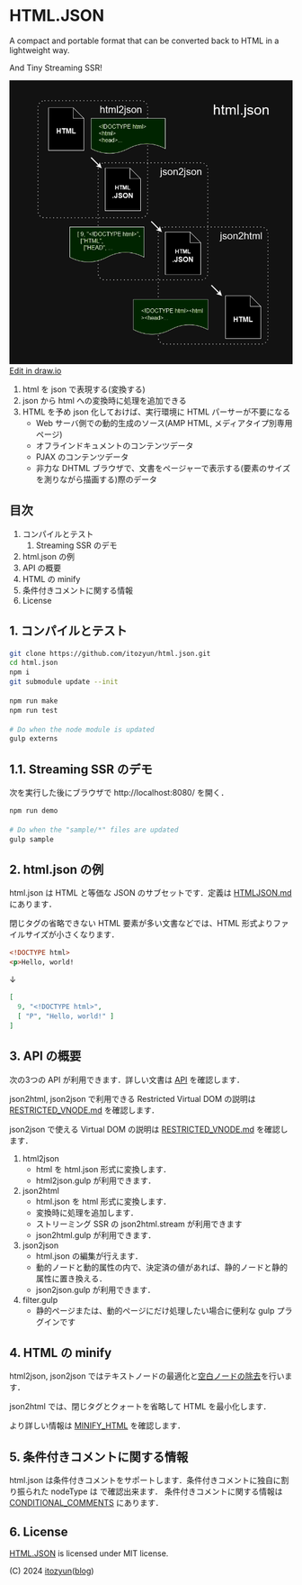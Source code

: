 # HTML.JSON

A compact and portable format that can be converted back to HTML in a lightweight way.

And Tiny Streaming SSR!

![](doc/html.json.drawio.png)[Edit in draw.io](https://viewer.diagrams.net/?tags=%7B%7D&highlight=0000ff&edit=_blank&layers=1&nav=1&title=%E5%90%8D%E7%A7%B0%E6%9C%AA%E8%A8%AD%E5%AE%9A%E3%83%95%E3%82%A1%E3%82%A4%E3%83%AB.drawio#R7ZpRl6I2FMc%2FSx98XA8hgPqoONNtO1vnHPecnvaNgQzSicSGODr99A2QoAmxqAdxdfdl19yQG%2FLLzf8mGXrQX25%2FpsFq8YVECPdsK9r24LRn20PL4f%2Fmho%2FSMPCEIaZJVJrAzjBP%2FkXCaAnrOolQpjzICMEsWanGkKQpCpliCyglG%2FWxV4LVXldBjGqGeRjguvWPJGILOSxrZ%2F%2BMknjBtIplIJ8VhmwRRGSzZ4IPPehTQlj5a7n1Ec7RSSxlu8cDtdV7UZSyYxqsw19%2Be3p89%2F%2BazbEDYjJ9no4%2FgUHp5j3AazFg8bbsQxKgZJ1GKPcCenCyWSQMzVdBmNdu%2BJRz24ItsagOaCjm0OOl1wRjn2BCeTklKTdPMkbJW4WSU5hEQbao3OeF54AxRNPCYvP4gRPxkogytD04fFBB5bGIyBIx%2BsEfEQ0cOQ8iDh0Ay%2FJmN6tQBt1ib0YhFMZARFJc%2Bd7R5j8E8FPgu98L%2FKHK3h1cHX0zeb5eV6hAx1Az%2BpcgfIuLyZqtGU5y2gIpfZvxVgnLx271LbcdogCoSAd1pMAyIAX2pZDaNaSfv355qmHlQ2Za1OIkzuMt5ENHPFgnOZiEK%2FBYVCyTKMKH5mC3QKw85knKxBKwq7LoHLSB3XYV7MCqcx8YsA8uRR02BzJKo3GeCHPEOMiyJFT5qwRViYBVtKKolicboe1BcQ1QpI0iHLDkXXVvIiV6eCYJ77iaExuqS8GWSU26yMiahki02s%2BQuiNPc%2BRojlhAY8RqjoqJq4Z9%2Flw6ty5KVZjrAK%2BnSqYU62EmpEGB6%2F2zJrLiU1aIyJg%2FALzVtsAj6%2FmvOP%2B%2FlLfSGX%2B30l9ZJc0vVFr6v85nv9%2BZGNpDVQxNSahTMRz%2BEEPHUpcgHJ0pho6mqo7drRiObl0MHecAwOuJodwz%2FlDDC6ih46pq6BhOOZ2qITjikHPvcugO9JPnmXLoabrqWd3KIagfr25MDz1wgOAV9bC%2B477DM6unnVk9OLyyMHnNsXwf916VjMkdMrRr6Lu%2B%2BapvknOS9t8ZSa8Y%2BMOWgDu63tc15v%2FSTfu46%2FvYnPSd4HZAc3x3y9uub3EL3gXTm%2Bftahfppj9idMz7hJv0iITrZTHSxr1JCfLpRRr2Nb1nQ99%2FfByNWpIM7aBrutK1TRpdbVbah2ra7HnBMqdUnKR%2Bms78r38%2BP%2BRvVAS2qDxw3FIbn9ECBZHaot%2Fvn7CaMHplra0l4F0mNwNgyBWmfZEHLzXtR1zmf9trCQya9anrtWS6VS%2FDPUreq3h3%2BfAtnqt5J5ZyuXHCqqsa%2BcYFJa9G9rs1vIn0mr5kq6JsFS8nvYt7lnpfZ3huKms9P4ynWs9WoQPm%2Fm9bHcDoiEg2nVb1C4b2AvmIrwW%2BbXWAmuJ6BsXtWh1MR9FT1nw9rx7KpN9LXoVaDvAM997VR1Hd5NX6R045zP51z2CO1dKZQFtVjtV3j1tWw9OB8%2BLui7XybnP31R98%2BA8%3D)

1. html を json で表現する(変換する)
2. json から html への変換時に処理を追加できる
3. HTML を予め json 化しておけば、実行環境に HTML パーサーが不要になる
   * Web サーバ側での動的生成のソース(AMP HTML, メディアタイプ別専用ページ)
   * オフラインドキュメントのコンテンツデータ
   * PJAX のコンテンツデータ
   * 非力な DHTML ブラウザで、文書をページャーで表示する(要素のサイズを測りながら描画する)際のデータ

## 目次

1. コンパイルとテスト
   1. Streaming SSR のデモ
2. html.json の例
3. API の概要
4. HTML の minify
5. 条件付きコメントに関する情報
6. License

## 1. コンパイルとテスト

~~~sh
git clone https://github.com/itozyun/html.json.git
cd html.json
npm i
git submodule update --init

npm run make
npm run test

# Do when the node module is updated
gulp externs
~~~

## 1.1. Streaming SSR のデモ

次を実行した後にブラウザで http://localhost:8080/ を開く．

~~~sh
npm run demo

# Do when the "sample/*" files are updated
gulp sample
~~~

## 2. html.json の例

html.json は HTML と等価な JSON のサブセットです．定義は [HTMLJSON.md](doc/HTMLJSON.md) にあります．

閉じタグの省略できない HTML 要素が多い文書などでは、HTML 形式よりファイルサイズが小さくなります．

~~~html
<!DOCTYPE html>
<p>Hello, world!
~~~

↓

~~~json
[
  9, "<!DOCTYPE html>",
  [ "P", "Hello, world!" ]
]
~~~

## 3. API の概要

次の3つの API が利用できます．詳しい文書は [API](doc/API.md) を確認します．

json2html, json2json で利用できる Restricted Virtual DOM の説明は [RESTRICTED_VNODE.md](doc/RESTRICTED_VNODE.md) を確認します．

json2json で使える Virtual DOM の説明は  [RESTRICTED_VNODE.md](doc/RESTRICTED_VNODE.md) を確認します．

1. html2json
   * html を html.json 形式に変換します．
   * html2json.gulp が利用できます．
2. json2html
   * html.json を html 形式に変換します．
   * 変換時に処理を追加します．
   * ストリーミング SSR の json2html.stream が利用できます
   * json2html.gulp が利用できます．
3. json2json
   * html.json の編集が行えます．
   * 動的ノードと動的属性の内で、決定済の値があれば、静的ノードと静的属性に置き換える．
   * json2json.gulp が利用できます．
4. filter.gulp
   * 静的ページまたは、動的ページにだけ処理したい場合に便利な gulp プラグインです

## 4. HTML の minify

html2json, json2json ではテキストノードの最適化と[空白ノードの除去](doc/WHITE_SPACE.md)を行います．

json2html では、閉じタグとクォートを省略して HTML を最小化します．

より詳しい情報は [MINIFY_HTML](doc/MINIFY_HTML.md) を確認します．

## 5. 条件付きコメントに関する情報

html.json は条件付きコメントをサポートします．条件付きコメントに独自に割り振られた nodeType は で確認出来ます．
条件付きコメントに関する情報は [CONDITIONAL_COMMENTS](doc/CONDITIONAL_COMMENTS.md) にあります．

## 6. License

[HTML.JSON](https://github.com/itozyun/html.json) is licensed under MIT license.

(C) 2024 [itozyun](https://github.com/itozyun)([blog](//outcloud.blogspot.com/))
